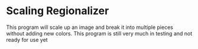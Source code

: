 # Scaling Regionalizer
This program will scale up an image and break it into multiple pieces without adding new colors.
This program is still very much in testing and not ready for use yet
